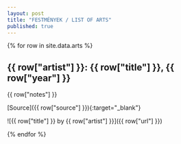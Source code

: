 ```yaml
---
layout: post
title: "FESTMÉNYEK / LIST OF ARTS"
published: true
---
```


{% for row in site.data.arts %}

## {{ row["artist"] }}: {{ row["title"] }}, {{ row["year"] }}

{{ row["notes"] }}

[Source]({{ row["source"] }}){:target="_blank"}

![{{ row["title"] }} by {{ row["artist"] }}]({{ row["url"] }})

{% endfor %}